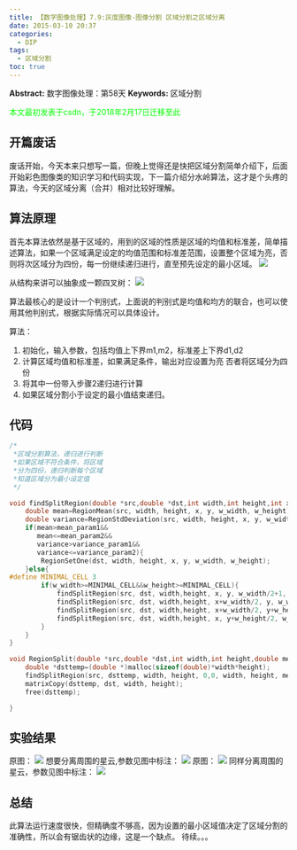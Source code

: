 ```yaml
---
title: 【数字图像处理】7.9:灰度图像-图像分割 区域分割之区域分离
date: 2015-03-10 20:37
categories:
  - DIP
tags:
  - 区域分割
toc: true
---
```

**Abstract:** 数字图像处理：第58天
**Keywords:** 区域分割
<!--more-->
<font color="00FF00">本文最初发表于csdn，于2018年2月17日迁移至此</font>
## 开篇废话
废话开始，今天本来只想写一篇，但晚上觉得还是快把区域分割简单介绍下，后面开始彩色图像类的知识学习和代码实现，下一篇介绍分水岭算法，这才是个头疼的算法，今天的区域分离（合并）相对比较好理解。
## 算法原理
首先本算法依然是基于区域的，用到的区域的性质是区域的均值和标准差，简单描述算法，如果一个区域满足设定的均值范围和标准差范围，设置整个区域为亮，否则将次区域分为四份，每一份继续递归进行，直至预先设定的最小区域。
![](https://tony4ai-1251394096.cos.ap-hongkong.myqcloud.com/blog_images/DIP-7-9-灰度图像-图像分割-区域分割之区域分离/20150310201759768.jpeg)

从结构来讲可以抽象成一颗四叉树：
![](https://tony4ai-1251394096.cos.ap-hongkong.myqcloud.com/blog_images/DIP-7-9-灰度图像-图像分割-区域分割之区域分离/20150310201721315.jpeg)

算法最核心的是设计一个判别式，上面说的判别式是均值和均方的联合，也可以使用其他判别式，根据实际情况可以具体设计。

算法：

1. 初始化，输入参数，包括均值上下界m1,m2，标准差上下界d1,d2
2. 计算区域均值和标准差，如果满足条件，输出对应设置为亮 否者将区域分为四份
3. 将其中一份带入步骤2递归进行计算
4. 如果区域分割小于设定的最小值结束递归。

## 代码
```c++
/*
 *区域分割算法，递归进行判断
 *如果区域不符合条件，将区域
 *分为四份，递归判断每个区域
 *知道区域分为最小设定值
 */

void findSplitRegion(double *src,double *dst,int width,int height,int x,int y,int w_width,int w_height,double mean_param1,double mean_param2,double variance_param1,double variance_param2){
    double mean=RegionMean(src, width, height, x, y, w_width, w_height);
    double variance=RegionStdDeviation(src, width, height, x, y, w_width, w_height);
    if(mean>mean_param1&&
       mean<=mean_param2&&
       variance>variance_param1&&
       variance<=variance_param2){
        RegionSetOne(dst, width, height, x, y, w_width, w_height);
    }else{
#define MINIMAL_CELL 3
        if(w_width>=MINIMAL_CELL&&w_height>=MINIMAL_CELL){
            findSplitRegion(src, dst, width,height, x, y, w_width/2+1, w_height/2+1, mean_param1, mean_param2, variance_param1, variance_param2);
            findSplitRegion(src, dst, width,height, x+w_width/2, y, w_width/2+1, w_height/2+1, mean_param1, mean_param2, variance_param1, variance_param2);
            findSplitRegion(src, dst, width,height, x+w_width/2, y+w_height/2+1, w_width/2+1, w_height/2, mean_param1, mean_param2, variance_param1, variance_param2);
            findSplitRegion(src, dst, width,height, x, y+w_height/2, w_width/2+1, w_height/2+1, mean_param1, mean_param2, variance_param1, variance_param2);
        }
    }
}

void RegionSplit(double *src,double *dst,int width,int height,double mean_param1,double mean_param2,double variance_param1,double variance_param2){
    double *dsttemp=(double *)malloc(sizeof(double)*width*height);
    findSplitRegion(src, dsttemp, width, height, 0,0, width, height, mean_param1, mean_param2, variance_param1,variance_param2);
    matrixCopy(dsttemp, dst, width, height);
    free(dsttemp);

}
```
## 实验结果
原图：
![](https://tony4ai-1251394096.cos.ap-hongkong.myqcloud.com/blog_images/DIP-7-9-灰度图像-图像分割-区域分割之区域分离/20150310202929976.jpeg)
想要分离周围的星云,参数见图中标注：
![](https://tony4ai-1251394096.cos.ap-hongkong.myqcloud.com/blog_images/DIP-7-9-灰度图像-图像分割-区域分割之区域分离/20150310202837514.jpeg)
原图：
![](https://tony4ai-1251394096.cos.ap-hongkong.myqcloud.com/blog_images/DIP-7-9-灰度图像-图像分割-区域分割之区域分离/20150310203055667.jpeg)
同样分离周围的星云，参数见图中标注：
![](https://tony4ai-1251394096.cos.ap-hongkong.myqcloud.com/blog_images/DIP-7-9-灰度图像-图像分割-区域分割之区域分离/20150310203021441.jpeg)
## 总结
此算法运行速度很快，但精确度不够高，因为设置的最小区域值决定了区域分割的准确性，所以会有锯齿状的边缘，这是一个缺点。
待续。。。
